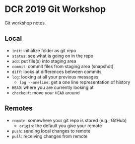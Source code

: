 # DCR 2019 Git Workshop

Git workshop notes.

## Local

- `init`: initialize folder as git repo
- `status`: see what is going on in the repo
- `add`: put file(s) into staging area
- `commit`: commit files from staging area (snapshot)
- `diff`: looks at differences between commits
- `log`: looking at all your previous messages
  - `log --oneline`: get a one line representation of history
- `HEAD`: where you are currently looking at
- `checkout`: move your `HEAD` around

## Remotes

- `remote`: somewhere your git repo is stored (e.g., GitHub)
  - `origin`: the default you give your remote
- `push`: sending local changes to remote
- `pull`: receiving changes from remote
